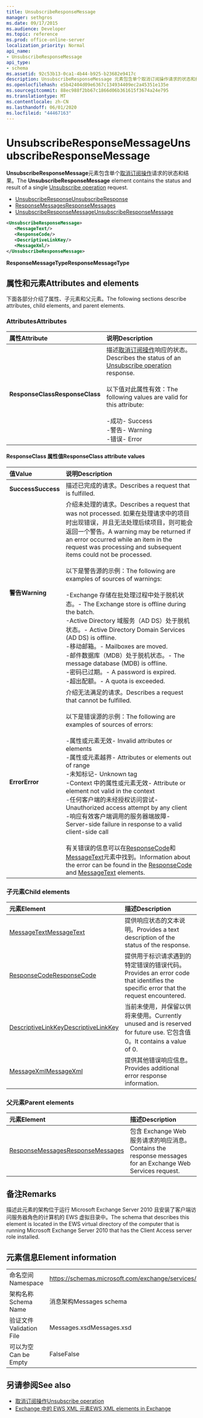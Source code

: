 ```yaml
---
title: UnsubscribeResponseMessage
manager: sethgros
ms.date: 09/17/2015
ms.audience: Developer
ms.topic: reference
ms.prod: office-online-server
localization_priority: Normal
api_name:
- UnsubscribeResponseMessage
api_type:
- schema
ms.assetid: 92c53b13-0ca1-4b44-b925-b23682e9417c
description: UnsubscribeResponseMessage 元素包含单个取消订阅操作请求的状态和结果。
ms.openlocfilehash: e5b42404d09e6367c134934409ec2a45351e135e
ms.sourcegitcommit: 88ec988f2bb67c1866d06b361615f3674a24e795
ms.translationtype: MT
ms.contentlocale: zh-CN
ms.lasthandoff: 06/01/2020
ms.locfileid: "44467163"
---
```

# <a name="unsubscriberesponsemessage"></a><span data-ttu-id="b0513-103">UnsubscribeResponseMessage</span><span class="sxs-lookup"><span data-stu-id="b0513-103">UnsubscribeResponseMessage</span></span>

<span data-ttu-id="b0513-104">**UnsubscribeResponseMessage**元素包含单个[取消订阅操作](unsubscribe-operation.md)请求的状态和结果。</span><span class="sxs-lookup"><span data-stu-id="b0513-104">The **UnsubscribeResponseMessage** element contains the status and result of a single [Unsubscribe operation](unsubscribe-operation.md) request.</span></span> 
  
- [<span data-ttu-id="b0513-105">UnsubscribeResponse</span><span class="sxs-lookup"><span data-stu-id="b0513-105">UnsubscribeResponse</span></span>](unsubscriberesponse.md)
- [<span data-ttu-id="b0513-106">ResponseMessages</span><span class="sxs-lookup"><span data-stu-id="b0513-106">ResponseMessages</span></span>](responsemessages.md)
- [<span data-ttu-id="b0513-107">UnsubscribeResponseMessage</span><span class="sxs-lookup"><span data-stu-id="b0513-107">UnsubscribeResponseMessage</span></span>](unsubscriberesponsemessage.md)
  
```xml
<UnsubscribeResponseMessage>
   <MessageText/>
   <ResponseCode/>
   <DescriptiveLinkKey/>
   <MessageXml/>
</UnsubscribeResponseMessage>
```

 <span data-ttu-id="b0513-108">**ResponseMessageType**</span><span class="sxs-lookup"><span data-stu-id="b0513-108">**ResponseMessageType**</span></span>
## <a name="attributes-and-elements"></a><span data-ttu-id="b0513-109">属性和元素</span><span class="sxs-lookup"><span data-stu-id="b0513-109">Attributes and elements</span></span>

<span data-ttu-id="b0513-110">下面各部分介绍了属性、子元素和父元素。</span><span class="sxs-lookup"><span data-stu-id="b0513-110">The following sections describe attributes, child elements, and parent elements.</span></span>
  
### <a name="attributes"></a><span data-ttu-id="b0513-111">Attributes</span><span class="sxs-lookup"><span data-stu-id="b0513-111">Attributes</span></span>

|<span data-ttu-id="b0513-112">**属性**</span><span class="sxs-lookup"><span data-stu-id="b0513-112">**Attribute**</span></span>|<span data-ttu-id="b0513-113">**说明**</span><span class="sxs-lookup"><span data-stu-id="b0513-113">**Description**</span></span>|
|:-----|:-----|
|<span data-ttu-id="b0513-114">**ResponseClass**</span><span class="sxs-lookup"><span data-stu-id="b0513-114">**ResponseClass**</span></span> <br/> | <span data-ttu-id="b0513-115">描述[取消订阅操作](unsubscribe-operation.md)响应的状态。</span><span class="sxs-lookup"><span data-stu-id="b0513-115">Describes the status of an [Unsubscribe operation](unsubscribe-operation.md) response.</span></span> <br/><br/><span data-ttu-id="b0513-116">以下值对此属性有效：</span><span class="sxs-lookup"><span data-stu-id="b0513-116">The following values are valid for this attribute:</span></span> <br/> <br/><span data-ttu-id="b0513-117">-成功</span><span class="sxs-lookup"><span data-stu-id="b0513-117">-  Success</span></span>  <br/><span data-ttu-id="b0513-118">-警告</span><span class="sxs-lookup"><span data-stu-id="b0513-118">-  Warning</span></span>  <br/><span data-ttu-id="b0513-119">-错误</span><span class="sxs-lookup"><span data-stu-id="b0513-119">-  Error</span></span>  <br/> |
   
#### <a name="responseclass-attribute-values"></a><span data-ttu-id="b0513-120">ResponseClass 属性值</span><span class="sxs-lookup"><span data-stu-id="b0513-120">ResponseClass attribute values</span></span>

|<span data-ttu-id="b0513-121">**值**</span><span class="sxs-lookup"><span data-stu-id="b0513-121">**Value**</span></span>|<span data-ttu-id="b0513-122">**说明**</span><span class="sxs-lookup"><span data-stu-id="b0513-122">**Description**</span></span>|
|:-----|:-----|
|<span data-ttu-id="b0513-123">**Success**</span><span class="sxs-lookup"><span data-stu-id="b0513-123">**Success**</span></span> <br/> |<span data-ttu-id="b0513-124">描述已完成的请求。</span><span class="sxs-lookup"><span data-stu-id="b0513-124">Describes a request that is fulfilled.</span></span>  <br/> |
|<span data-ttu-id="b0513-125">**警告**</span><span class="sxs-lookup"><span data-stu-id="b0513-125">**Warning**</span></span> <br/> | <span data-ttu-id="b0513-126">介绍未处理的请求。</span><span class="sxs-lookup"><span data-stu-id="b0513-126">Describes a request that was not processed.</span></span> <span data-ttu-id="b0513-127">如果在处理请求中的项目时出现错误，并且无法处理后续项目，则可能会返回一个警告。</span><span class="sxs-lookup"><span data-stu-id="b0513-127">A warning may be returned if an error occurred while an item in the request was processing and subsequent items could not be processed.</span></span> <br/><br/><span data-ttu-id="b0513-128">以下是警告源的示例：</span><span class="sxs-lookup"><span data-stu-id="b0513-128">The following are examples of sources of warnings:</span></span>  <br/><br/><span data-ttu-id="b0513-129">-Exchange 存储在批处理过程中处于脱机状态。</span><span class="sxs-lookup"><span data-stu-id="b0513-129">-  The Exchange store is offline during the batch.</span></span>  <br/><span data-ttu-id="b0513-130">-Active Directory 域服务（AD DS）处于脱机状态。</span><span class="sxs-lookup"><span data-stu-id="b0513-130">-  Active Directory Domain Services (AD DS) is offline.</span></span>  <br/><span data-ttu-id="b0513-131">-移动邮箱。</span><span class="sxs-lookup"><span data-stu-id="b0513-131">-  Mailboxes are moved.</span></span>  <br/><span data-ttu-id="b0513-132">-邮件数据库（MDB）处于脱机状态。</span><span class="sxs-lookup"><span data-stu-id="b0513-132">-  The message database (MDB) is offline.</span></span>  <br/><span data-ttu-id="b0513-133">-密码已过期。</span><span class="sxs-lookup"><span data-stu-id="b0513-133">-  A password is expired.</span></span>  <br/><span data-ttu-id="b0513-134">-超出配额。</span><span class="sxs-lookup"><span data-stu-id="b0513-134">-  A quota is exceeded.</span></span>  <br/> |
|<span data-ttu-id="b0513-135">**Error**</span><span class="sxs-lookup"><span data-stu-id="b0513-135">**Error**</span></span> <br/> | <span data-ttu-id="b0513-136">介绍无法满足的请求。</span><span class="sxs-lookup"><span data-stu-id="b0513-136">Describes a request that cannot be fulfilled.</span></span> <br/><br/><span data-ttu-id="b0513-137">以下是错误源的示例：</span><span class="sxs-lookup"><span data-stu-id="b0513-137">The following are examples of sources of errors:</span></span>  <br/><br/><span data-ttu-id="b0513-138">-属性或元素无效</span><span class="sxs-lookup"><span data-stu-id="b0513-138">-  Invalid attributes or elements</span></span>  <br/><span data-ttu-id="b0513-139">-属性或元素越界</span><span class="sxs-lookup"><span data-stu-id="b0513-139">-  Attributes or elements out of range</span></span>  <br/><span data-ttu-id="b0513-140">-未知标记</span><span class="sxs-lookup"><span data-stu-id="b0513-140">-  Unknown tag</span></span>  <br/><span data-ttu-id="b0513-141">-Context 中的属性或元素无效</span><span class="sxs-lookup"><span data-stu-id="b0513-141">-  Attribute or element not valid in the context</span></span>  <br/><span data-ttu-id="b0513-142">-任何客户端的未经授权访问尝试</span><span class="sxs-lookup"><span data-stu-id="b0513-142">-  Unauthorized access attempt by any client</span></span>  <br/><span data-ttu-id="b0513-143">-响应有效客户端调用的服务器端故障</span><span class="sxs-lookup"><span data-stu-id="b0513-143">-  Server-side failure in response to a valid client-side call</span></span>  <br/> <br/> <span data-ttu-id="b0513-144">有关错误的信息可以在[ResponseCode](responsecode.md)和[MessageText](messagetext.md)元素中找到。</span><span class="sxs-lookup"><span data-stu-id="b0513-144">Information about the error can be found in the [ResponseCode](responsecode.md) and [MessageText](messagetext.md) elements.</span></span>  <br/> |
   
### <a name="child-elements"></a><span data-ttu-id="b0513-145">子元素</span><span class="sxs-lookup"><span data-stu-id="b0513-145">Child elements</span></span>

|<span data-ttu-id="b0513-146">**元素**</span><span class="sxs-lookup"><span data-stu-id="b0513-146">**Element**</span></span>|<span data-ttu-id="b0513-147">**描述**</span><span class="sxs-lookup"><span data-stu-id="b0513-147">**Description**</span></span>|
|:-----|:-----|
|[<span data-ttu-id="b0513-148">MessageText</span><span class="sxs-lookup"><span data-stu-id="b0513-148">MessageText</span></span>](messagetext.md) <br/> |<span data-ttu-id="b0513-149">提供响应状态的文本说明。</span><span class="sxs-lookup"><span data-stu-id="b0513-149">Provides a text description of the status of the response.</span></span>  <br/> |
|[<span data-ttu-id="b0513-150">ResponseCode</span><span class="sxs-lookup"><span data-stu-id="b0513-150">ResponseCode</span></span>](responsecode.md) <br/> |<span data-ttu-id="b0513-151">提供用于标识请求遇到的特定错误的错误代码。</span><span class="sxs-lookup"><span data-stu-id="b0513-151">Provides an error code that identifies the specific error that the request encountered.</span></span>  <br/> |
|[<span data-ttu-id="b0513-152">DescriptiveLinkKey</span><span class="sxs-lookup"><span data-stu-id="b0513-152">DescriptiveLinkKey</span></span>](descriptivelinkkey.md) <br/> |<span data-ttu-id="b0513-153">当前未使用，并保留以供将来使用。</span><span class="sxs-lookup"><span data-stu-id="b0513-153">Currently unused and is reserved for future use.</span></span> <span data-ttu-id="b0513-154">它包含值0。</span><span class="sxs-lookup"><span data-stu-id="b0513-154">It contains a value of 0.</span></span>  <br/> |
|[<span data-ttu-id="b0513-155">MessageXml</span><span class="sxs-lookup"><span data-stu-id="b0513-155">MessageXml</span></span>](messagexml.md) <br/> |<span data-ttu-id="b0513-156">提供其他错误响应信息。</span><span class="sxs-lookup"><span data-stu-id="b0513-156">Provides additional error response information.</span></span>  <br/> |
   
### <a name="parent-elements"></a><span data-ttu-id="b0513-157">父元素</span><span class="sxs-lookup"><span data-stu-id="b0513-157">Parent elements</span></span>

|<span data-ttu-id="b0513-158">**元素**</span><span class="sxs-lookup"><span data-stu-id="b0513-158">**Element**</span></span>|<span data-ttu-id="b0513-159">**描述**</span><span class="sxs-lookup"><span data-stu-id="b0513-159">**Description**</span></span>|
|:-----|:-----|
|[<span data-ttu-id="b0513-160">ResponseMessages</span><span class="sxs-lookup"><span data-stu-id="b0513-160">ResponseMessages</span></span>](responsemessages.md) <br/> |<span data-ttu-id="b0513-161">包含 Exchange Web 服务请求的响应消息。</span><span class="sxs-lookup"><span data-stu-id="b0513-161">Contains the response messages for an Exchange Web Services request.</span></span>  <br/> |
   
## <a name="remarks"></a><span data-ttu-id="b0513-162">备注</span><span class="sxs-lookup"><span data-stu-id="b0513-162">Remarks</span></span>

<span data-ttu-id="b0513-163">描述此元素的架构位于运行 Microsoft Exchange Server 2010 且安装了客户端访问服务器角色的计算机的 EWS 虚拟目录中。</span><span class="sxs-lookup"><span data-stu-id="b0513-163">The schema that describes this element is located in the EWS virtual directory of the computer that is running Microsoft Exchange Server 2010 that has the Client Access server role installed.</span></span>
  
## <a name="element-information"></a><span data-ttu-id="b0513-164">元素信息</span><span class="sxs-lookup"><span data-stu-id="b0513-164">Element information</span></span>

|||
|:-----|:-----|
|<span data-ttu-id="b0513-165">命名空间</span><span class="sxs-lookup"><span data-stu-id="b0513-165">Namespace</span></span>  <br/> |https://schemas.microsoft.com/exchange/services/2006/messages  <br/> |
|<span data-ttu-id="b0513-166">架构名称</span><span class="sxs-lookup"><span data-stu-id="b0513-166">Schema Name</span></span>  <br/> |<span data-ttu-id="b0513-167">消息架构</span><span class="sxs-lookup"><span data-stu-id="b0513-167">Messages schema</span></span>  <br/> |
|<span data-ttu-id="b0513-168">验证文件</span><span class="sxs-lookup"><span data-stu-id="b0513-168">Validation File</span></span>  <br/> |<span data-ttu-id="b0513-169">Messages.xsd</span><span class="sxs-lookup"><span data-stu-id="b0513-169">Messages.xsd</span></span>  <br/> |
|<span data-ttu-id="b0513-170">可以为空</span><span class="sxs-lookup"><span data-stu-id="b0513-170">Can be Empty</span></span>  <br/> |<span data-ttu-id="b0513-171">False</span><span class="sxs-lookup"><span data-stu-id="b0513-171">False</span></span>  <br/> |
   
## <a name="see-also"></a><span data-ttu-id="b0513-172">另请参阅</span><span class="sxs-lookup"><span data-stu-id="b0513-172">See also</span></span>

- [<span data-ttu-id="b0513-173">取消订阅操作</span><span class="sxs-lookup"><span data-stu-id="b0513-173">Unsubscribe operation</span></span>](unsubscribe-operation.md)
- [<span data-ttu-id="b0513-174">Exchange 中的 EWS XML 元素</span><span class="sxs-lookup"><span data-stu-id="b0513-174">EWS XML elements in Exchange</span></span>](ews-xml-elements-in-exchange.md)

